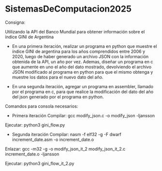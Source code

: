 # SistemasDeComputacion2025

Consigna:

Utilizando la API del Banco Mundial para obtener información sobre el índice GINI de Argentina

- En una primera iteración, realizar un programa en python que muestre el índice GINI de argentina para los años comprendidos entre 2006 y 2020, luego de haber generado un archivo JSON con la información obtenida de la API, un año por vez. Ademas, diseñar un programa en c que aumente en uno el año del dato mostrado, devolviendo el archivo JSON modificado al programa en python para que el mismo obtenga y muestre los datos para el nuevo dato del año.

- En una segunda iteración, agregar un programa en assembler, llamado por el programa en c, para que realice la modificación del dato del año del json generado por el programa en python.


Comandos para consola necesarios:

- Primera iteración
Compilar:
	gcc modify_json.c -o modify_json -ljansson

Ejecutar:
	python3 gini_flow.py

- Segunda iteración
Compilar:
	nasm -f elf32 -g -F dwarf increment_date.asm -o increment_date.o

Enlazar:
	gcc -m32 -g -o modify_json_it_2 modify_json_it_2.c increment_date.o -ljansson
	
Ejecutar:
	python3 gini_flow_it_2.py
